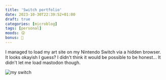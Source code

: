 ```yaml
---
title: 'Switch portfolio'
date: 2023-10-30T22:39:52+01:00
draft: true
categories: [microblog]
tags: [personal] 
moods: 😲
bonus: 📧
---
```

I managed to load my art site on my Nintendo Switch via a hidden browser. It looks okayish I guess? I didn't think it would be possible to be honest...
It didn't let me load mastodon though.

![my switch](https://files.mastodon.social/cache/media_attachments/files/110/803/210/538/534/311/small/6c6851a6ad26e095.jpg)